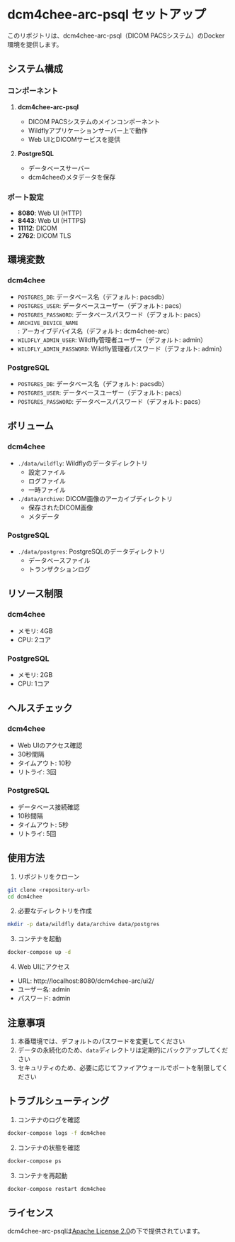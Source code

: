 # dcm4chee-arc-psql セットアップ

このリポジトリは、dcm4chee-arc-psql（DICOM PACSシステム）のDocker環境を提供します。

## システム構成

### コンポーネント

1. **dcm4chee-arc-psql**
   - DICOM PACSシステムのメインコンポーネント
   - Wildflyアプリケーションサーバー上で動作
   - Web UIとDICOMサービスを提供

2. **PostgreSQL**
   - データベースサーバー
   - dcm4cheeのメタデータを保存

### ポート設定

- **8080**: Web UI (HTTP)
- **8443**: Web UI (HTTPS)
- **11112**: DICOM
- **2762**: DICOM TLS

## 環境変数

### dcm4chee

- `POSTGRES_DB`: データベース名（デフォルト: pacsdb）
- `POSTGRES_USER`: データベースユーザー（デフォルト: pacs）
- `POSTGRES_PASSWORD`: データベースパスワード（デフォルト: pacs）
- `ARCHIVE_DEVICE_NAME`: アーカイブデバイス名（デフォルト: dcm4chee-arc）
- `WILDFLY_ADMIN_USER`: Wildfly管理者ユーザー（デフォルト: admin）
- `WILDFLY_ADMIN_PASSWORD`: Wildfly管理者パスワード（デフォルト: admin）

### PostgreSQL

- `POSTGRES_DB`: データベース名（デフォルト: pacsdb）
- `POSTGRES_USER`: データベースユーザー（デフォルト: pacs）
- `POSTGRES_PASSWORD`: データベースパスワード（デフォルト: pacs）

## ボリューム

### dcm4chee

- `./data/wildfly`: Wildflyのデータディレクトリ
  - 設定ファイル
  - ログファイル
  - 一時ファイル
- `./data/archive`: DICOM画像のアーカイブディレクトリ
  - 保存されたDICOM画像
  - メタデータ

### PostgreSQL

- `./data/postgres`: PostgreSQLのデータディレクトリ
  - データベースファイル
  - トランザクションログ

## リソース制限

### dcm4chee

- メモリ: 4GB
- CPU: 2コア

### PostgreSQL

- メモリ: 2GB
- CPU: 1コア

## ヘルスチェック

### dcm4chee

- Web UIのアクセス確認
- 30秒間隔
- タイムアウト: 10秒
- リトライ: 3回

### PostgreSQL

- データベース接続確認
- 10秒間隔
- タイムアウト: 5秒
- リトライ: 5回

## 使用方法

1. リポジトリをクローン
```bash
git clone <repository-url>
cd dcm4chee
```

2. 必要なディレクトリを作成
```bash
mkdir -p data/wildfly data/archive data/postgres
```

3. コンテナを起動
```bash
docker-compose up -d
```

4. Web UIにアクセス
- URL: http://localhost:8080/dcm4chee-arc/ui2/
- ユーザー名: admin
- パスワード: admin

## 注意事項

1. 本番環境では、デフォルトのパスワードを変更してください
2. データの永続化のため、`data`ディレクトリは定期的にバックアップしてください
3. セキュリティのため、必要に応じてファイアウォールでポートを制限してください

## トラブルシューティング

1. コンテナのログを確認
```bash
docker-compose logs -f dcm4chee
```

2. コンテナの状態を確認
```bash
docker-compose ps
```

3. コンテナを再起動
```bash
docker-compose restart dcm4chee
```

## ライセンス

dcm4chee-arc-psqlは[Apache License 2.0](https://www.apache.org/licenses/LICENSE-2.0)の下で提供されています。 